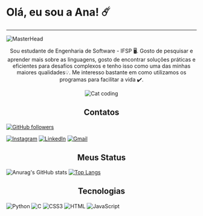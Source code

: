 # Olá, eu sou a Ana! ☄️
--------
![MasterHead](https://github.com/Turazzi/Turazzi/assets/93108019/941102dc-d8ce-450f-bf29-ccd3863135bf)
<p align="center"> Sou estudante de Engenharia de Software - IFSP 🖥️. Gosto de pesquisar e aprender mais sobre as linguagens, gosto de encontrar soluções práticas e eficientes para desafios complexos e tenho isso como uma das minhas maiores qualidades💡. Me interesso bastante em como utilizamos os programas para facilitar a vida ✔️.</p>
<p align="center">
  <img align="center" alt="Cat coding" src="https://gifs.eco.br/wp-content/uploads/2022/02/gifs-do-gatinho-digitando-42.gif" />
</p>

<h2 align="center"> Contatos </h2>
  
[![GitHub followers](https://img.shields.io/github/followers/tuliosabino?style=social)](https://github.com/Turazzi)

[![Instagram](https://img.shields.io/badge/Instagram-E4405F?style=for-the-badge&logo=instagram&logoColor=white)](https://www.instagram.com/ana.turazzi/)
[![LinkedIn](https://img.shields.io/badge/LinkedIn-0A66C2?style=for-the-badge&logo=linkedin&logoColor=white)](https://www.linkedin.com/in/ana-livia-turazzi-800a19219/)
[![Gmail](https://img.shields.io/badge/gmail-EA4335?style=for-the-badge&logo=gmail&logoColor=white)](mailto:analivia.turazzi@gmail.com)
</p>

<h2 align="center"> Meus Status </h2>

![Anurag's GitHub stats](https://github-readme-stats.vercel.app/api?username=Turazzi&show_icons=true&theme=synthwave)
[![Top Langs](https://github-readme-stats.vercel.app/api/top-langs/?username=Turazzi&layout=compact)](https://github.com/anuraghazra/github-readme-stats)

<h2 align="center"> Tecnologias </h2>
<div>
  <img align="center" alt="Python" src="https://img.shields.io/badge/Python-3776AB?style=for-the-badge&logo=python&logoColor=white">
  <img align="center" alt="C" src="https://img.shields.io/badge/C-00599C?style=for-the-badge&logo=c&logoColor=white">
  <img align="center" alt="CSS3" src="https://img.shields.io/badge/CSS3-1572B6?style=for-the-badge&logo=css3&logoColor=white">
  <img align="center" alt="HTML" src="https://img.shields.io/badge/HTML5-E34F26?style=for-the-badge&logo=html5&logoColor=white">
  <img align="center" alt="JavaScript" src="https://img.shields.io/badge/JavaScript-323330?style=for-the-badge&logo=javascript&logoColor=F7DF1E">
</div>
